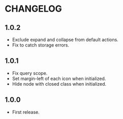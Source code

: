 # CHANGELOG

## 1.0.2

* Exclude expand and collapse from default actions.
* Fix to catch storage errors.

## 1.0.1

* Fix query scope.
* Set margin-left of each icon when initialized.
* Hide node with closed class when initialized.

## 1.0.0

* First release.
